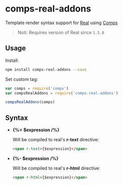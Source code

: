 # comps-real-addons

Template render syntax support for [Real](https://github.com/switer/real) using [Comps](https://github.com/switer/comps)

> Noti: Requires version of Real since `1.5.0`

## Usage

Install:
```bash
npm install comps-real-addons --save
```

Set custom tag:
```js
var comps = require('comps')
var compsRealAddons = require('comps-real-addons')

compsRealAddons(comps)
```



## Syntax

* **{%= $expression /%}**

    Will be compiled to real's **r-text** directive:
    ```html
    <span r-text>{$expression}</span>
    ```

* **{%- $expression /%}**

    Will be compiled to real's **r-html** directive:
    ```html
    <span r-html>{$expression}</span>
    ```
